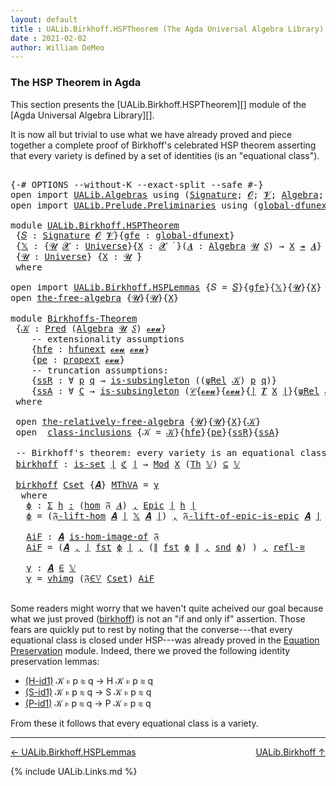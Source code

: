 ```yaml
---
layout: default
title : UALib.Birkhoff.HSPTheorem (The Agda Universal Algebra Library)
date : 2021-02-02
author: William DeMeo
---
```


### <a id="the-hsp-theorem-in-agda">The HSP Theorem in Agda</a>

This section presents the [UALib.Birkhoff.HSPTheorem][] module of the [Agda Universal Algebra Library][].

It is now all but trivial to use what we have already proved and piece together a complete proof of Birkhoff's celebrated HSP theorem asserting that every variety is defined by a set of identities (is an "equational class").

<pre class="Agda">

<a id="549" class="Symbol">{-#</a> <a id="553" class="Keyword">OPTIONS</a> <a id="561" class="Pragma">--without-K</a> <a id="573" class="Pragma">--exact-split</a> <a id="587" class="Pragma">--safe</a> <a id="594" class="Symbol">#-}</a>
<a id="598" class="Keyword">open</a> <a id="603" class="Keyword">import</a> <a id="610" href="UALib.Algebras.html" class="Module">UALib.Algebras</a> <a id="625" class="Keyword">using</a> <a id="631" class="Symbol">(</a><a id="632" href="UALib.Algebras.Signatures.html#1452" class="Function">Signature</a><a id="641" class="Symbol">;</a> <a id="643" href="universes.html#613" class="Generalizable">𝓞</a><a id="644" class="Symbol">;</a> <a id="646" href="universes.html#617" class="Generalizable">𝓥</a><a id="647" class="Symbol">;</a> <a id="649" href="UALib.Algebras.Algebras.html#811" class="Function">Algebra</a><a id="656" class="Symbol">;</a> <a id="658" href="UALib.Algebras.Algebras.html#3925" class="Function Operator">_↠_</a><a id="661" class="Symbol">)</a>
<a id="663" class="Keyword">open</a> <a id="668" class="Keyword">import</a> <a id="675" href="UALib.Prelude.Preliminaries.html" class="Module">UALib.Prelude.Preliminaries</a> <a id="703" class="Keyword">using</a> <a id="709" class="Symbol">(</a><a id="710" href="MGS-Subsingleton-Theorems.html#3468" class="Function">global-dfunext</a><a id="724" class="Symbol">;</a> <a id="726" href="universes.html#551" class="Postulate">Universe</a><a id="734" class="Symbol">;</a> <a id="736" href="universes.html#758" class="Function Operator">_̇</a><a id="738" class="Symbol">)</a>

<a id="741" class="Keyword">module</a> <a id="748" href="UALib.Birkhoff.HSPTheorem.html" class="Module">UALib.Birkhoff.HSPTheorem</a>
 <a id="775" class="Symbol">{</a><a id="776" href="UALib.Birkhoff.HSPTheorem.html#776" class="Bound">𝑆</a> <a id="778" class="Symbol">:</a> <a id="780" href="UALib.Algebras.Signatures.html#1452" class="Function">Signature</a> <a id="790" href="universes.html#613" class="Generalizable">𝓞</a> <a id="792" href="universes.html#617" class="Generalizable">𝓥</a><a id="793" class="Symbol">}{</a><a id="795" href="UALib.Birkhoff.HSPTheorem.html#795" class="Bound">gfe</a> <a id="799" class="Symbol">:</a> <a id="801" href="MGS-Subsingleton-Theorems.html#3468" class="Function">global-dfunext</a><a id="815" class="Symbol">}</a>
 <a id="818" class="Symbol">{</a><a id="819" href="UALib.Birkhoff.HSPTheorem.html#819" class="Bound">𝕏</a> <a id="821" class="Symbol">:</a> <a id="823" class="Symbol">{</a><a id="824" href="UALib.Birkhoff.HSPTheorem.html#824" class="Bound">𝓤</a> <a id="826" href="UALib.Birkhoff.HSPTheorem.html#826" class="Bound">𝓧</a> <a id="828" class="Symbol">:</a> <a id="830" href="universes.html#551" class="Postulate">Universe</a><a id="838" class="Symbol">}{</a><a id="840" href="UALib.Birkhoff.HSPTheorem.html#840" class="Bound">X</a> <a id="842" class="Symbol">:</a> <a id="844" href="UALib.Birkhoff.HSPTheorem.html#826" class="Bound">𝓧</a> <a id="846" href="universes.html#758" class="Function Operator">̇</a> <a id="848" class="Symbol">}(</a><a id="850" href="UALib.Birkhoff.HSPTheorem.html#850" class="Bound">𝑨</a> <a id="852" class="Symbol">:</a> <a id="854" href="UALib.Algebras.Algebras.html#811" class="Function">Algebra</a> <a id="862" href="UALib.Birkhoff.HSPTheorem.html#824" class="Bound">𝓤</a> <a id="864" href="UALib.Birkhoff.HSPTheorem.html#776" class="Bound">𝑆</a><a id="865" class="Symbol">)</a> <a id="867" class="Symbol">→</a> <a id="869" href="UALib.Birkhoff.HSPTheorem.html#840" class="Bound">X</a> <a id="871" href="UALib.Algebras.Algebras.html#3925" class="Function Operator">↠</a> <a id="873" href="UALib.Birkhoff.HSPTheorem.html#850" class="Bound">𝑨</a><a id="874" class="Symbol">}</a>
 <a id="877" class="Symbol">{</a><a id="878" href="UALib.Birkhoff.HSPTheorem.html#878" class="Bound">𝓤</a> <a id="880" class="Symbol">:</a> <a id="882" href="universes.html#551" class="Postulate">Universe</a><a id="890" class="Symbol">}</a> <a id="892" class="Symbol">{</a><a id="893" href="UALib.Birkhoff.HSPTheorem.html#893" class="Bound">X</a> <a id="895" class="Symbol">:</a> <a id="897" href="UALib.Birkhoff.HSPTheorem.html#878" class="Bound">𝓤</a> <a id="899" href="universes.html#758" class="Function Operator">̇</a><a id="900" class="Symbol">}</a>
 <a id="903" class="Keyword">where</a>

<a id="910" class="Keyword">open</a> <a id="915" class="Keyword">import</a> <a id="922" href="UALib.Birkhoff.HSPLemmas.html" class="Module">UALib.Birkhoff.HSPLemmas</a> <a id="947" class="Symbol">{</a><a id="948" class="Argument">𝑆</a> <a id="950" class="Symbol">=</a> <a id="952" href="UALib.Birkhoff.HSPTheorem.html#776" class="Bound">𝑆</a><a id="953" class="Symbol">}{</a><a id="955" href="UALib.Birkhoff.HSPTheorem.html#795" class="Bound">gfe</a><a id="958" class="Symbol">}{</a><a id="960" href="UALib.Birkhoff.HSPTheorem.html#819" class="Bound">𝕏</a><a id="961" class="Symbol">}{</a><a id="963" href="UALib.Birkhoff.HSPTheorem.html#878" class="Bound">𝓤</a><a id="964" class="Symbol">}{</a><a id="966" href="UALib.Birkhoff.HSPTheorem.html#893" class="Bound">X</a><a id="967" class="Symbol">}</a> <a id="969" class="Keyword">public</a>
<a id="976" class="Keyword">open</a> <a id="981" href="UALib.Birkhoff.FreeAlgebra.html#2728" class="Module">the-free-algebra</a> <a id="998" class="Symbol">{</a><a id="999" href="UALib.Birkhoff.HSPTheorem.html#878" class="Bound">𝓤</a><a id="1000" class="Symbol">}{</a><a id="1002" href="UALib.Birkhoff.HSPTheorem.html#878" class="Bound">𝓤</a><a id="1003" class="Symbol">}{</a><a id="1005" href="UALib.Birkhoff.HSPTheorem.html#893" class="Bound">X</a><a id="1006" class="Symbol">}</a>

<a id="1009" class="Keyword">module</a> <a id="Birkhoffs-Theorem"></a><a id="1016" href="UALib.Birkhoff.HSPTheorem.html#1016" class="Module">Birkhoffs-Theorem</a>
 <a id="1035" class="Symbol">{</a><a id="1036" href="UALib.Birkhoff.HSPTheorem.html#1036" class="Bound">𝒦</a> <a id="1038" class="Symbol">:</a> <a id="1040" href="UALib.Relations.Unary.html#1066" class="Function">Pred</a> <a id="1045" class="Symbol">(</a><a id="1046" href="UALib.Algebras.Algebras.html#811" class="Function">Algebra</a> <a id="1054" href="UALib.Birkhoff.HSPTheorem.html#878" class="Bound">𝓤</a> <a id="1056" href="UALib.Birkhoff.HSPTheorem.html#776" class="Bound">𝑆</a><a id="1057" class="Symbol">)</a> <a id="1059" href="UALib.Birkhoff.FreeAlgebra.html#2779" class="Function">𝓸𝓿𝓾</a><a id="1062" class="Symbol">}</a>
    <a id="1068" class="Comment">-- extensionality assumptions</a>
    <a id="1102" class="Symbol">{</a><a id="1103" href="UALib.Birkhoff.HSPTheorem.html#1103" class="Bound">hfe</a> <a id="1107" class="Symbol">:</a> <a id="1109" href="MGS-FunExt-from-Univalence.html#2235" class="Function">hfunext</a> <a id="1117" href="UALib.Birkhoff.FreeAlgebra.html#2779" class="Function">𝓸𝓿𝓾</a> <a id="1121" href="UALib.Birkhoff.FreeAlgebra.html#2779" class="Function">𝓸𝓿𝓾</a><a id="1124" class="Symbol">}</a>
    <a id="1130" class="Symbol">{</a><a id="1131" href="UALib.Birkhoff.HSPTheorem.html#1131" class="Bound">pe</a> <a id="1134" class="Symbol">:</a> <a id="1136" href="MGS-Powerset.html#382" class="Function">propext</a> <a id="1144" href="UALib.Birkhoff.FreeAlgebra.html#2779" class="Function">𝓸𝓿𝓾</a><a id="1147" class="Symbol">}</a>
    <a id="1153" class="Comment">-- truncation assumptions:</a>
    <a id="1184" class="Symbol">{</a><a id="1185" href="UALib.Birkhoff.HSPTheorem.html#1185" class="Bound">ssR</a> <a id="1189" class="Symbol">:</a> <a id="1191" class="Symbol">∀</a> <a id="1193" href="UALib.Birkhoff.HSPTheorem.html#1193" class="Bound">p</a> <a id="1195" href="UALib.Birkhoff.HSPTheorem.html#1195" class="Bound">q</a> <a id="1197" class="Symbol">→</a> <a id="1199" href="MGS-Basic-UF.html#743" class="Function">is-subsingleton</a> <a id="1215" class="Symbol">((</a><a id="1217" href="UALib.Birkhoff.FreeAlgebra.html#4837" class="Function">ψRel</a> <a id="1222" href="UALib.Birkhoff.HSPTheorem.html#1036" class="Bound">𝒦</a><a id="1223" class="Symbol">)</a> <a id="1225" href="UALib.Birkhoff.HSPTheorem.html#1193" class="Bound">p</a> <a id="1227" href="UALib.Birkhoff.HSPTheorem.html#1195" class="Bound">q</a><a id="1228" class="Symbol">)}</a>
    <a id="1235" class="Symbol">{</a><a id="1236" href="UALib.Birkhoff.HSPTheorem.html#1236" class="Bound">ssA</a> <a id="1240" class="Symbol">:</a> <a id="1242" class="Symbol">∀</a> <a id="1244" href="UALib.Birkhoff.HSPTheorem.html#1244" class="Bound">C</a> <a id="1246" class="Symbol">→</a> <a id="1248" href="MGS-Basic-UF.html#743" class="Function">is-subsingleton</a> <a id="1264" class="Symbol">(</a><a id="1265" href="UALib.Relations.Quotients.html#1110" class="Function">𝒞</a><a id="1266" class="Symbol">{</a><a id="1267" href="UALib.Birkhoff.FreeAlgebra.html#2779" class="Function">𝓸𝓿𝓾</a><a id="1270" class="Symbol">}{</a><a id="1272" href="UALib.Birkhoff.FreeAlgebra.html#2779" class="Function">𝓸𝓿𝓾</a><a id="1275" class="Symbol">}{</a><a id="1277" href="UALib.Prelude.Preliminaries.html#10371" class="Function Operator">∣</a> <a id="1279" href="UALib.Terms.Free.html#1035" class="Function">𝑻</a> <a id="1281" href="UALib.Birkhoff.HSPTheorem.html#893" class="Bound">X</a> <a id="1283" href="UALib.Prelude.Preliminaries.html#10371" class="Function Operator">∣</a><a id="1284" class="Symbol">}{</a><a id="1286" href="UALib.Birkhoff.FreeAlgebra.html#4837" class="Function">ψRel</a> <a id="1291" href="UALib.Birkhoff.HSPTheorem.html#1036" class="Bound">𝒦</a><a id="1292" class="Symbol">}</a> <a id="1294" href="UALib.Birkhoff.HSPTheorem.html#1244" class="Bound">C</a><a id="1295" class="Symbol">)}</a>
 <a id="1299" class="Keyword">where</a>

 <a id="1307" class="Keyword">open</a> <a id="1312" href="UALib.Birkhoff.FreeAlgebra.html#6709" class="Module">the-relatively-free-algebra</a> <a id="1340" class="Symbol">{</a><a id="1341" href="UALib.Birkhoff.HSPTheorem.html#878" class="Bound">𝓤</a><a id="1342" class="Symbol">}{</a><a id="1344" href="UALib.Birkhoff.HSPTheorem.html#878" class="Bound">𝓤</a><a id="1345" class="Symbol">}{</a><a id="1347" href="UALib.Birkhoff.HSPTheorem.html#893" class="Bound">X</a><a id="1348" class="Symbol">}{</a><a id="1350" href="UALib.Birkhoff.HSPTheorem.html#1036" class="Bound">𝒦</a><a id="1351" class="Symbol">}</a>
 <a id="1354" class="Keyword">open</a>  <a id="1360" href="UALib.Birkhoff.HSPLemmas.html#983" class="Module">class-inclusions</a> <a id="1377" class="Symbol">{</a><a id="1378" class="Argument">𝒦</a> <a id="1380" class="Symbol">=</a> <a id="1382" href="UALib.Birkhoff.HSPTheorem.html#1036" class="Bound">𝒦</a><a id="1383" class="Symbol">}{</a><a id="1385" href="UALib.Birkhoff.HSPTheorem.html#1103" class="Bound">hfe</a><a id="1388" class="Symbol">}{</a><a id="1390" href="UALib.Birkhoff.HSPTheorem.html#1131" class="Bound">pe</a><a id="1392" class="Symbol">}{</a><a id="1394" href="UALib.Birkhoff.HSPTheorem.html#1185" class="Bound">ssR</a><a id="1397" class="Symbol">}{</a><a id="1399" href="UALib.Birkhoff.HSPTheorem.html#1236" class="Bound">ssA</a><a id="1402" class="Symbol">}</a>

 <a id="1406" class="Comment">-- Birkhoff&#39;s theorem: every variety is an equational class.</a>
 <a id="Birkhoffs-Theorem.birkhoff"></a><a id="1468" href="UALib.Birkhoff.HSPTheorem.html#1468" class="Function">birkhoff</a> <a id="1477" class="Symbol">:</a> <a id="1479" href="MGS-Basic-UF.html#1929" class="Function">is-set</a> <a id="1486" href="UALib.Prelude.Preliminaries.html#10371" class="Function Operator">∣</a> <a id="1488" href="UALib.Birkhoff.HSPLemmas.html#5830" class="Function">ℭ</a> <a id="1490" href="UALib.Prelude.Preliminaries.html#10371" class="Function Operator">∣</a> <a id="1492" class="Symbol">→</a> <a id="1494" href="UALib.Varieties.ModelTheory.html#3334" class="Function">Mod</a> <a id="1498" href="UALib.Birkhoff.HSPTheorem.html#893" class="Bound">X</a> <a id="1500" class="Symbol">(</a><a id="1501" href="UALib.Varieties.ModelTheory.html#2649" class="Function">Th</a> <a id="1504" href="UALib.Birkhoff.HSPLemmas.html#5571" class="Function">𝕍</a><a id="1505" class="Symbol">)</a> <a id="1507" href="UALib.Relations.Unary.html#2949" class="Function Operator">⊆</a> <a id="1509" href="UALib.Birkhoff.HSPLemmas.html#5571" class="Function">𝕍</a>

 <a id="1513" href="UALib.Birkhoff.HSPTheorem.html#1468" class="Function">birkhoff</a> <a id="1522" href="UALib.Birkhoff.HSPTheorem.html#1522" class="Bound">Cset</a> <a id="1527" class="Symbol">{</a><a id="1528" href="UALib.Birkhoff.HSPTheorem.html#1528" class="Bound">𝑨</a><a id="1529" class="Symbol">}</a> <a id="1531" href="UALib.Birkhoff.HSPTheorem.html#1531" class="Bound">MThVA</a> <a id="1537" class="Symbol">=</a> <a id="1539" href="UALib.Birkhoff.HSPTheorem.html#1750" class="Function">γ</a>
  <a id="1543" class="Keyword">where</a>
   <a id="1552" href="UALib.Birkhoff.HSPTheorem.html#1552" class="Function">ϕ</a> <a id="1554" class="Symbol">:</a> <a id="1556" href="MGS-MLTT.html#3074" class="Function">Σ</a> <a id="1558" href="UALib.Birkhoff.HSPTheorem.html#1558" class="Bound">h</a> <a id="1560" href="MGS-MLTT.html#3074" class="Function">꞉</a> <a id="1562" class="Symbol">(</a><a id="1563" href="UALib.Homomorphisms.Basic.html#2281" class="Function">hom</a> <a id="1567" href="UALib.Birkhoff.FreeAlgebra.html#6932" class="Function">𝔉</a> <a id="1569" href="UALib.Birkhoff.HSPTheorem.html#1528" class="Bound">𝑨</a><a id="1570" class="Symbol">)</a> <a id="1572" href="MGS-MLTT.html#3074" class="Function">,</a> <a id="1574" href="UALib.Prelude.Inverses.html#2365" class="Function">Epic</a> <a id="1579" href="UALib.Prelude.Preliminaries.html#10371" class="Function Operator">∣</a> <a id="1581" href="UALib.Birkhoff.HSPTheorem.html#1558" class="Bound">h</a> <a id="1583" href="UALib.Prelude.Preliminaries.html#10371" class="Function Operator">∣</a>
   <a id="1588" href="UALib.Birkhoff.HSPTheorem.html#1552" class="Function">ϕ</a> <a id="1590" class="Symbol">=</a> <a id="1592" class="Symbol">(</a><a id="1593" href="UALib.Birkhoff.FreeAlgebra.html#7329" class="Function">𝔉-lift-hom</a> <a id="1604" href="UALib.Birkhoff.HSPTheorem.html#1528" class="Bound">𝑨</a> <a id="1606" href="UALib.Prelude.Preliminaries.html#10371" class="Function Operator">∣</a> <a id="1608" href="UALib.Birkhoff.HSPTheorem.html#819" class="Bound">𝕏</a> <a id="1610" href="UALib.Birkhoff.HSPTheorem.html#1528" class="Bound">𝑨</a> <a id="1612" href="UALib.Prelude.Preliminaries.html#10371" class="Function Operator">∣</a><a id="1613" class="Symbol">)</a> <a id="1615" href="MGS-MLTT.html#2929" class="InductiveConstructor Operator">,</a> <a id="1617" href="UALib.Birkhoff.FreeAlgebra.html#7849" class="Function">𝔉-lift-of-epic-is-epic</a> <a id="1640" href="UALib.Birkhoff.HSPTheorem.html#1528" class="Bound">𝑨</a> <a id="1642" href="UALib.Prelude.Preliminaries.html#10371" class="Function Operator">∣</a> <a id="1644" href="UALib.Birkhoff.HSPTheorem.html#819" class="Bound">𝕏</a> <a id="1646" href="UALib.Birkhoff.HSPTheorem.html#1528" class="Bound">𝑨</a> <a id="1648" href="UALib.Prelude.Preliminaries.html#10371" class="Function Operator">∣</a>  <a id="1651" href="UALib.Prelude.Preliminaries.html#10452" class="Function Operator">∥</a> <a id="1653" href="UALib.Birkhoff.HSPTheorem.html#819" class="Bound">𝕏</a> <a id="1655" href="UALib.Birkhoff.HSPTheorem.html#1528" class="Bound">𝑨</a> <a id="1657" href="UALib.Prelude.Preliminaries.html#10452" class="Function Operator">∥</a>

   <a id="1663" href="UALib.Birkhoff.HSPTheorem.html#1663" class="Function">AiF</a> <a id="1667" class="Symbol">:</a> <a id="1669" href="UALib.Birkhoff.HSPTheorem.html#1528" class="Bound">𝑨</a> <a id="1671" href="UALib.Homomorphisms.HomomorphicImages.html#1368" class="Function Operator">is-hom-image-of</a> <a id="1687" href="UALib.Birkhoff.FreeAlgebra.html#6932" class="Function">𝔉</a>
   <a id="1692" href="UALib.Birkhoff.HSPTheorem.html#1663" class="Function">AiF</a> <a id="1696" class="Symbol">=</a> <a id="1698" class="Symbol">(</a><a id="1699" href="UALib.Birkhoff.HSPTheorem.html#1528" class="Bound">𝑨</a> <a id="1701" href="MGS-MLTT.html#2929" class="InductiveConstructor Operator">,</a> <a id="1703" href="UALib.Prelude.Preliminaries.html#10371" class="Function Operator">∣</a> <a id="1705" href="UALib.Prelude.Preliminaries.html#10375" class="Function">fst</a> <a id="1709" href="UALib.Birkhoff.HSPTheorem.html#1552" class="Function">ϕ</a> <a id="1711" href="UALib.Prelude.Preliminaries.html#10371" class="Function Operator">∣</a> <a id="1713" href="MGS-MLTT.html#2929" class="InductiveConstructor Operator">,</a> <a id="1715" class="Symbol">(</a><a id="1716" href="UALib.Prelude.Preliminaries.html#10452" class="Function Operator">∥</a> <a id="1718" href="UALib.Prelude.Preliminaries.html#10375" class="Function">fst</a> <a id="1722" href="UALib.Birkhoff.HSPTheorem.html#1552" class="Function">ϕ</a> <a id="1724" href="UALib.Prelude.Preliminaries.html#10452" class="Function Operator">∥</a> <a id="1726" href="MGS-MLTT.html#2929" class="InductiveConstructor Operator">,</a> <a id="1728" href="UALib.Prelude.Preliminaries.html#10456" class="Function">snd</a> <a id="1732" href="UALib.Birkhoff.HSPTheorem.html#1552" class="Function">ϕ</a><a id="1733" class="Symbol">)</a> <a id="1735" class="Symbol">)</a> <a id="1737" href="MGS-MLTT.html#2929" class="InductiveConstructor Operator">,</a> <a id="1739" href="UALib.Homomorphisms.Isomorphisms.html#2289" class="Function">refl-≅</a>

   <a id="1750" href="UALib.Birkhoff.HSPTheorem.html#1750" class="Function">γ</a> <a id="1752" class="Symbol">:</a> <a id="1754" href="UALib.Birkhoff.HSPTheorem.html#1528" class="Bound">𝑨</a> <a id="1756" href="UALib.Relations.Unary.html#2667" class="Function Operator">∈</a> <a id="1758" href="UALib.Birkhoff.HSPLemmas.html#5571" class="Function">𝕍</a>
   <a id="1763" href="UALib.Birkhoff.HSPTheorem.html#1750" class="Function">γ</a> <a id="1765" class="Symbol">=</a> <a id="1767" href="UALib.Varieties.Varieties.html#5520" class="InductiveConstructor">vhimg</a> <a id="1773" class="Symbol">(</a><a id="1774" href="UALib.Birkhoff.HSPLemmas.html#9268" class="Function">𝔉∈𝕍</a> <a id="1778" href="UALib.Birkhoff.HSPTheorem.html#1522" class="Bound">Cset</a><a id="1782" class="Symbol">)</a> <a id="1784" href="UALib.Birkhoff.HSPTheorem.html#1663" class="Function">AiF</a>

</pre>

Some readers might worry that we haven't quite acheived our goal because what we just proved (<a href="https://ualib.gitlab.io/UALib.Birkhoff.Theorem.html#1487">birkhoff</a>) is not an "if and only if" assertion. Those fears are quickly put to rest by noting that the converse---that every equational class is closed under HSP---was already proved in the [Equation Preservation](UALib.Varieties.Preservation.html) module. Indeed, there we proved the following identity preservation lemmas:

* [(H-id1)](https://ualib.gitlab.io/UALib.Varieties.Preservation.html#964) 𝒦 ⊧ p ≋ q → H 𝒦 ⊧ p ≋ q
* [(S-id1)](https://ualib.gitlab.io/UALib.Varieties.Preservation.html#2592) 𝒦 ⊧ p ≋ q → S 𝒦 ⊧ p ≋ q
* [(P-id1)](https://ualib.gitlab.io/UALib.Varieties.Preservation.html#4111) 𝒦 ⊧ p ≋ q → P 𝒦 ⊧ p ≋ q

From these it follows that every equational class is a variety.

--------------------------------------------

[← UALib.Birkhoff.HSPLemmas](UALib.Birkhoff.HSPLemmas.html)
<span style="float:right;">[UALib.Birkhoff ↑](UALib.Birkhoff.html)</span>

{% include UALib.Links.md %}

